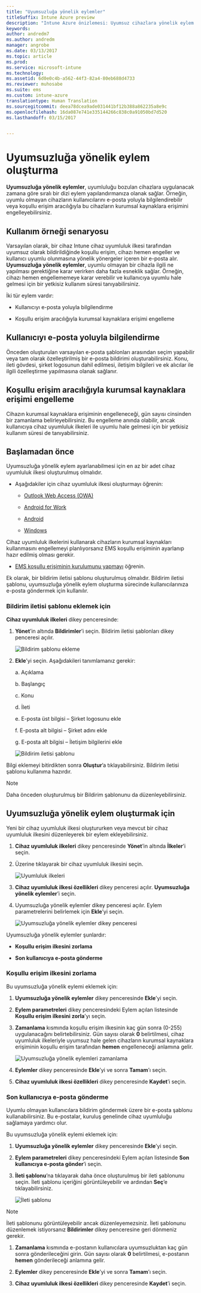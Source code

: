 ```yaml
---
title: "Uyumsuzluğa yönelik eylemler"
titleSuffix: Intune Azure preview
description: "Intune Azure önizlemesi: Uyumsuz cihazlara yönelik eylem oluşturmayı öğrenin"
keywords: 
author: andredm7
ms.author: andredm
manager: angrobe
ms.date: 03/13/2017
ms.topic: article
ms.prod: 
ms.service: microsoft-intune
ms.technology: 
ms.assetid: 6d0e0c4b-a562-44f3-82a4-80eb688d4733
ms.reviewer: muhosabe
ms.suite: ems
ms.custom: intune-azure
translationtype: Human Translation
ms.sourcegitcommit: deea78dcea9ade031441bf12b388a862235a8e9c
ms.openlocfilehash: 16da087e741e335144266c838c0a91050bd7d520
ms.lasthandoff: 03/15/2017


---
```


# <a name="create-actions-for-non-compliance"></a>Uyumsuzluğa yönelik eylem oluşturma

**Uyumsuzluğa yönelik eylemler**, uyumluluğu bozulan cihazlara uygulanacak zamana göre sıralı bir dizi eylem yapılandırmanıza olanak sağlar. Örneğin, uyumlu olmayan cihazların kullanıcılarını e-posta yoluyla bilgilendirebilir veya koşullu erişim aracılığıyla bu cihazların kurumsal kaynaklara erişimini engelleyebilirsiniz.

## <a name="use-case-scenario"></a>Kullanım örneği senaryosu

Varsayılan olarak, bir cihaz Intune cihaz uyumluluk ilkesi tarafından uyumsuz olarak bildirildiğinde koşullu erişim, cihazı hemen engeller ve kullanıcı uyumlu olunmasına yönelik yönergeler içeren bir e-posta alır. **Uyumsuzluğa yönelik eylemler**, uyumlu olmayan bir cihazla ilgili ne yapılması gerektiğine karar verirken daha fazla esneklik sağlar. Örneğin, cihazı hemen engellememeye karar verebilir ve kullanıcıya uyumlu hale gelmesi için bir yetkisiz kullanım süresi tanıyabilirsiniz.

İki tür eylem vardır:

-   Kullanıcıyı e-posta yoluyla bilgilendirme

-   Koşullu erişim aracılığıyla kurumsal kaynaklara erişimi engelleme

## <a name="notify-the-user-via-email"></a>Kullanıcıyı e-posta yoluyla bilgilendirme

Önceden oluşturulan varsayılan e-posta şablonları arasından seçim yapabilir veya tam olarak özelleştirilmiş bir e-posta bildirimi oluşturabilirsiniz. Konu, ileti gövdesi, şirket logosunun dahil edilmesi, iletişim bilgileri ve ek alıcılar ile ilgili özelleştirme yapılmasına olanak sağlanır.

## <a name="block-corporate-resource-access-through-conditional-access"></a>Koşullu erişim aracılığıyla kurumsal kaynaklara erişimi engelleme

Cihazın kurumsal kaynaklara erişiminin engelleneceği, gün sayısı cinsinden bir zamanlama belirleyebilirsiniz. Bu engelleme anında olabilir, ancak kullanıcıya cihaz uyumluluk ilkeleri ile uyumlu hale gelmesi için bir yetkisiz kullanım süresi de tanıyabilirsiniz.

## <a name="before-you-begin"></a>Başlamadan önce

Uyumsuzluğa yönelik eylem ayarlanabilmesi için en az bir adet cihaz uyumluluk ilkesi oluşturulmuş olmalıdır.

-   Aşağıdakiler için cihaz uyumluluk ilkesi oluşturmayı öğrenin:

    -   [Outlook Web Access (OWA)](https://docs.microsoft.com/intune-azure/set-device-compliance/create-a-compliance-policy-for-android)

    -   [Android for Work](https://docs.microsoft.com/intune-azure/set-device-compliance/create-a-compliance-policy-for-android-for-work)

    -   [Android](https://docs.microsoft.com/intune-azure/set-device-compliance/create-a-compliance-policy-for-ios)

    -   [Windows](https://docs.microsoft.com/intune-azure/set-device-compliance/create-a-compliance-policy-for-windows)

Cihaz uyumluluk ilkelerini kullanarak cihazların kurumsal kaynakları kullanmasını engellemeyi planlıyorsanız EMS koşullu erişiminin ayarlanıp hazır edilmiş olması gerekir.

- [EMS koşullu erişiminin kurulumunu yapmayı](https://docs.microsoft.com/azure/active-directory/active-directory-conditional-access) öğrenin.

Ek olarak, bir bildirim iletisi şablonu oluşturulmuş olmalıdır. Bildirim iletisi şablonu, uyumsuzluğa yönelik eylem oluşturma sürecinde kullanıcılarınıza e-posta göndermek için kullanılır.

### <a name="to-add-a-notification-message-template"></a>Bildirim iletisi şablonu eklemek için

**Cihaz uyumluluk ilkeleri** dikey penceresinde:

1.  **Yönet**’in altında **Bildirimler**’i seçin. Bildirim iletisi şablonları dikey penceresi açılır.

    ![Bildirim şablonu ekleme](../media/afnc-1.png)

2.  **Ekle**’yi seçin. Aşağıdakileri tanımlamanız gerekir:

    a.  Açıklama

    b.  Başlangıç

    c.  Konu

    d.  İleti

    e.  E-posta üst bilgisi – Şirket logosunu ekle

    f.  E-posta alt bilgisi – Şirket adını ekle

    g.  E-posta alt bilgisi – İletişim bilgilerini ekle

     ![Bildirim iletisi şablonu](../media/afnc-2.png)

Bilgi eklemeyi bitirdikten sonra **Oluştur**’a tıklayabilirsiniz. Bildirim iletisi şablonu kullanıma hazırdır.

> [!NOTE] 
> Daha önceden oluşturulmuş bir Bildirim şablonunu da düzenleyebilirsiniz.

## <a name="to-create-actions-for-non-compliance"></a>Uyumsuzluğa yönelik eylem oluşturmak için

Yeni bir cihaz uyumluluk ilkesi oluştururken veya mevcut bir cihaz uyumluluk ilkesini düzenleyerek bir eylem ekleyebilirsiniz.

1.  **Cihaz uyumluluk ilkeleri** dikey penceresinde **Yönet**’in altında **İlkeler**’i seçin.

2.  Üzerine tıklayarak bir cihaz uyumluluk ilkesini seçin.

    ![Uyumluluk ilkeleri](../media/afnc-3.png)

3.  **Cihaz uyumluluk ilkesi özellikleri** dikey penceresi açılır. **Uyumsuzluğa yönelik eylemler**’i seçin.

4.  Uyumsuzluğa yönelik eylemler dikey penceresi açılır. Eylem parametrelerini belirlemek için **Ekle**’yi seçin.

    ![Uyumsuzluğa yönelik eylemler dikey penceresi](../media/afnc-4.png)

Uyumsuzluğa yönelik eylemler şunlardır:

-   **Koşullu erişim ilkesini zorlama**

-   **Son kullanıcıya e-posta gönderme**

### <a name="enforce-conditional-access-policy"></a>Koşullu erişim ilkesini zorlama

Bu uyumsuzluğa yönelik eylemi eklemek için:

1.  **Uyumsuzluğa yönelik eylemler** dikey penceresinde **Ekle**’yi seçin.

2.  **Eylem parametreleri** dikey penceresindeki Eylem açılan listesinde **Koşullu erişim ilkesini zorla**’yı seçin.

3.  **Zamanlama** kısmında koşullu erişim ilkesinin kaç gün sonra (0-255) uygulanacağını belirtebilirsiniz. Gün sayısı olarak **0** belirtilmesi, cihaz uyumluluk ilkeleriyle uyumsuz hale gelen cihazların kurumsal kaynaklara erişiminin koşullu erişim tarafından **hemen** engelleneceği anlamına gelir.

    ![Uyumsuzluğa yönelik eylemleri zamanlama](../media/afnc-5.png)

4.  **Eylemler** dikey penceresinde **Ekle**’yi ve sonra **Tamam**’ı seçin.

5.  **Cihaz uyumluluk ilkesi özellikleri** dikey penceresinde **Kaydet**’i seçin.

### <a name="send-e-mail-to-end-user"></a>Son kullanıcıya e-posta gönderme

Uyumlu olmayan kullanıcılara bildirim göndermek üzere bir e-posta şablonu kullanabilirsiniz. Bu e-postalar, kuruluş genelinde cihaz uyumluluğu sağlamaya yardımcı olur.

Bu uyumsuzluğa yönelik eylemi eklemek için:

1.  **Uyumsuzluğa yönelik eylemler** dikey penceresinde **Ekle**’yi seçin.

2.  **Eylem parametreleri** dikey penceresindeki Eylem açılan listesinde **Son kullanıcıya e-posta gönder**’i seçin.

3.  **İleti şablonu**’na tıklayarak daha önce oluşturulmuş bir ileti şablonunu seçin. İleti şablonu içeriğini görüntüleyebilir ve ardından **Seç**’e tıklayabilirsiniz.

    ![İleti şablonu](../media/afnc-6.png)

> [!NOTE] 
> İleti şablonunu görüntüleyebilir ancak düzenleyemezsiniz. İleti şablonunu düzenlemek istiyorsanız **Bildirimler** dikey penceresine geri dönmeniz gerekir.

1.  **Zamanlama** kısmında e-postanın kullanıcılara uyumsuzluktan kaç gün sonra gönderileceğini girin. Gün sayısı olarak **0** belirtilmesi, e-postanın **hemen** gönderileceği anlamına gelir.

2.  **Eylemler** dikey penceresinde **Ekle**’yi ve sonra **Tamam**’ı seçin.

3.  **Cihaz uyumluluk ilkesi özellikleri** dikey penceresinde **Kaydet**’i seçin.

